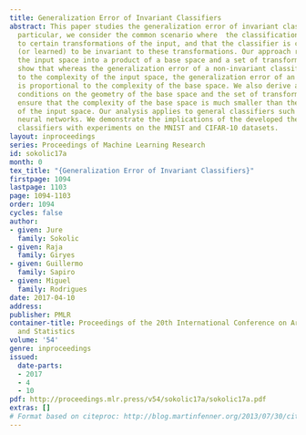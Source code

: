 ```yaml
---
title: Generalization Error of Invariant Classifiers
abstract: This paper studies the generalization error of invariant classifiers. In
  particular, we consider the common scenario where  the classification task is invariant
  to certain transformations of the input, and that the classifier is constructed
  (or learned) to be invariant to these transformations. Our approach relies on factoring
  the input space into a product of a base space and a set of transformations. We
  show that whereas the generalization error of a non-invariant classifier is proportional
  to the complexity of the input space, the generalization error of an invariant classifier
  is proportional to the complexity of the base space. We also derive a set of sufficient
  conditions on the geometry of the base space and the set of transformations that
  ensure that the complexity of the base space is much smaller than the complexity
  of the input space. Our analysis applies to general classifiers such as convolutional
  neural networks. We demonstrate the implications of the developed theory for such
  classifiers with experiments on the MNIST and CIFAR-10 datasets.
layout: inproceedings
series: Proceedings of Machine Learning Research
id: sokolic17a
month: 0
tex_title: "{Generalization Error of Invariant Classifiers}"
firstpage: 1094
lastpage: 1103
page: 1094-1103
order: 1094
cycles: false
author:
- given: Jure
  family: Sokolic
- given: Raja
  family: Giryes
- given: Guillermo
  family: Sapiro
- given: Miguel
  family: Rodrigues
date: 2017-04-10
address: 
publisher: PMLR
container-title: Proceedings of the 20th International Conference on Artificial Intelligence
  and Statistics
volume: '54'
genre: inproceedings
issued:
  date-parts:
  - 2017
  - 4
  - 10
pdf: http://proceedings.mlr.press/v54/sokolic17a/sokolic17a.pdf
extras: []
# Format based on citeproc: http://blog.martinfenner.org/2013/07/30/citeproc-yaml-for-bibliographies/
---
```

